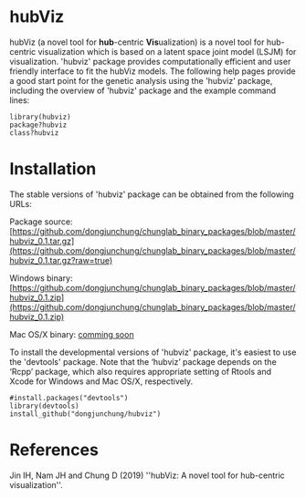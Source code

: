# hubViz
<!--
hubViz: A Novel Tool for Hub-centric Visualization
-->

hubViz (a novel tool for **hub**-centric **Vis**ualization) is a novel tool for hub-centric visualization which is based on a latent space joint model (LSJM) for visualization.
'hubviz' package provides computationally efficient and user friendly interface to fit the hubViz models. 
The following help pages provide a good start point for the genetic analysis using the 'hubviz' package, including the overview of 'hubviz' package and the example command lines:

```
library(hubviz)
package?hubviz
class?hubviz
```

Installation
============ 

The stable versions of 'hubviz' package can be obtained from the following URLs:

Package source: [https://github.com/dongjunchung/chunglab_binary_packages/blob/master/hubviz_0.1.tar.gz](https://github.com/dongjunchung/chunglab_binary_packages/blob/master/hubviz_0.1.tar.gz?raw=true)

Windows binary: [https://github.com/dongjunchung/chunglab_binary_packages/blob/master/hubviz_0.1.zip](https://github.com/dongjunchung/chunglab_binary_packages/blob/master/hubviz_0.1.zip)

Mac OS/X binary: [comming soon](https://)

To install the developmental versions of 'hubviz' package, it's easiest to use the 'devtools' package. Note that the ‘hubviz’ package depends on the ‘Rcpp’ package, which also requires appropriate setting of Rtools and Xcode for Windows and Mac OS/X, respectively.

```
#install.packages("devtools")
library(devtools)
install_github("dongjunchung/hubviz")
```

References
==========
Jin IH, Nam JH and Chung D (2019) ''hubViz: A novel tool for hub-centric visualization''.
